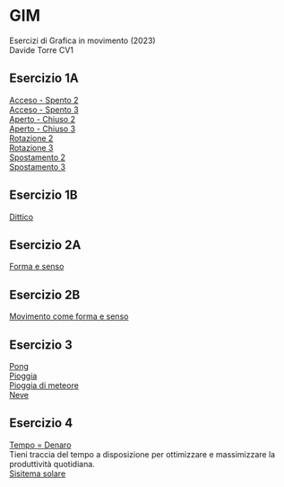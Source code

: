 # GIM
Esercizi di Grafica in movimento (2023)  
Davide Torre CV1

## Esercizio 1A   
[Acceso - Spento 2](https://davide-torre.github.io/GIM/Esercizio_1A/acceso_spento_2.html)   
[Acceso - Spento 3](https://davide-torre.github.io/GIM/Esercizio_1A/acceso_spento_3.html)  
[Aperto - Chiuso 2](https://davide-torre.github.io/GIM/Esercizio_1A/aperto_chiuso_2.html)     
[Aperto - Chiuso 3](https://davide-torre.github.io/GIM/Esercizio_1A/aperto_chiuso_3.html)  
[Rotazione 2](https://davide-torre.github.io/GIM/Esercizio_1A/rotazione_2.html)  
[Rotazione 3](https://davide-torre.github.io/GIM/Esercizio_1A/rotazione_3.html)   
[Spostamento 2](https://davide-torre.github.io/GIM/Esercizio_1A/spostamento_2.html)  
[Spostamento 3](https://davide-torre.github.io/GIM/Esercizio_1A/spostamento_3.html) 
## Esercizio 1B 
[Dittico](https://davide-torre.github.io/GIM/Esercizio_1B/indexB.html)  
## Esercizio 2A 
[Forma e senso](https://davide-torre.github.io/GIM/Esercizio_2A/index.html)  
## Esercizio 2B
[Movimento come forma e senso](https://davide-torre.github.io/GIM/Esercizio_2B/formaesenso.html)  
## Esercizio 3
[Pong](https://davide-torre.github.io/GIM/Esercizio_3/1_pong/index.html)  
[Pioggia](https://davide-torre.github.io/GIM/Esercizio_3/2_pioggia/index.html)  
[Pioggia di meteore](https://davide-torre.github.io/GIM/pioggiadimeteore/index.html)  
[Neve](https://davide-torre.github.io/GIM/Esercizio_3/3_neve/index.html)  
## Esercizio 4
[Tempo = Denaro](https://davide-torre.github.io/GIM/Esercizio_4/index.html)  
Tieni traccia del tempo a disposizione per ottimizzare e massimizzare la produttività quotidiana.   
[Sisitema solare](https://davide-torre.github.io/GIM/Orologio/index.html)  


